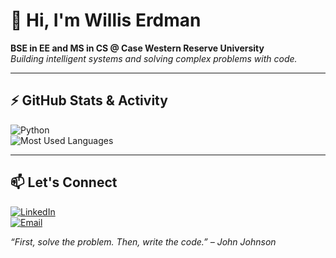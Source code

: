 # 👋 Hi, I'm Willis Erdman 

**BSE in EE and MS in CS @ Case Western Reserve University**  
*Building intelligent systems and solving complex problems with code.*  

---

## ⚡ GitHub Stats & Activity

![Python](https://img.shields.io/badge/Python-70%25-blue)  
![Most Used Languages](https://github-readme-stats.vercel.app/api/top-langs/?username=williserdman&layout=compact&theme=radical)  

---

## 📫 Let's Connect  
[![LinkedIn](https://img.shields.io/badge/LinkedIn-Connect-%230A66C2)](https://www.linkedin.com/in/williserdman/)  
[![Email](https://img.shields.io/badge/Email-Contact%20Me-D14836)](mailto:willis.erdman@gmail.com)

*“First, solve the problem. Then, write the code.” – John Johnson*
